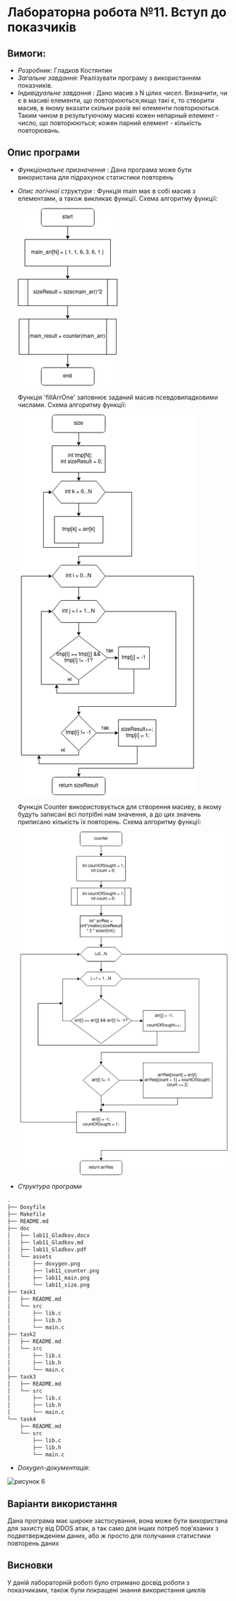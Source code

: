 # Лабораторна робота №11. Вступ до показчиків

## Вимоги:
* *Розробник*: Гладков Костянтин
* *Загальне завдання*: Реалізувати програму з використанням показчиків.
* *Індивідуальне завдання* : Дано масив з N цiлих чисел. Визначити, чи є в масивi елементи, що повторюються;якщо такi є, то створити масив, в якому вказати скiльки разiв якi елементи повторюються. Таким чином в результуючому масивi кожен непарный елемент - число, що повторюються; кожен парний елемент - кiлькiсть повторювань.
## Опис програми
* *Функціональне призначення* : Дана програма може бути використана для підрахунок статистики повторень
* *Опис логічної структури* :
	Функція main має в собі масив з елементами, а також викликає функції. Схема алгоритму функції:
	
	![рисунок 1](assets/lab11_main.png)
		
	Функція 'fillArrOne' заповнює заданий масив псевдовипадковими числами. Схема алгоритму функції:
	
	![рисунок 2](assets/lab11_size.png)
		
	Функція Counter використовується для створення масиву, в якому будуть записані всі потрібні нам значення, а до цих значень приписано кількість їх повторень. Схема алгоритму функції:
		
	![рисунок 3](assets/lab11_counter.png)

* *Структура програми* 

```
.
├── Doxyfile
├── Makefile
├── README.md
├── doc
│   ├── lab11_Gladkov.docx
│   ├── lab11_Gladkov.md
│   ├── lab11_Gladkov.pdf
│   └── assets
│       ├── doxygen.png
│       ├── lab11_counter.png
│       ├── lab11_main.png
│       └── lab11_size.png
├── task1
│   ├── README.md
│   └── src
│       ├── lib.c
│       ├── lib.h
│       └── main.c
├── task2
│   ├── README.md
│   └── src
│       ├── lib.c
│       ├── lib.h
│       └── main.c
├── task3
│   ├── README.md
│   └── src
│       ├── lib.c
│       ├── lib.h
│       └── main.c
└── task4
    ├── README.md
    └── src
        ├── lib.c
        ├── lib.h
        └── main.c

```
	
	
* *Doxygen-документація*:

![рисунок 6](assets/doxygen.png)


## Варіанти використання

Дана програма має широке застосування, вона може бути використана для захисту від DDOS атак, а так само для інших потреб пов'язаних з подветвержденіем даних, або ж просто для получання статистики повторень даних

	
## Висновки

У даній лабораторній роботі було отримано досвід роботи з показчиками, також були покращені знання використання циклів
	


